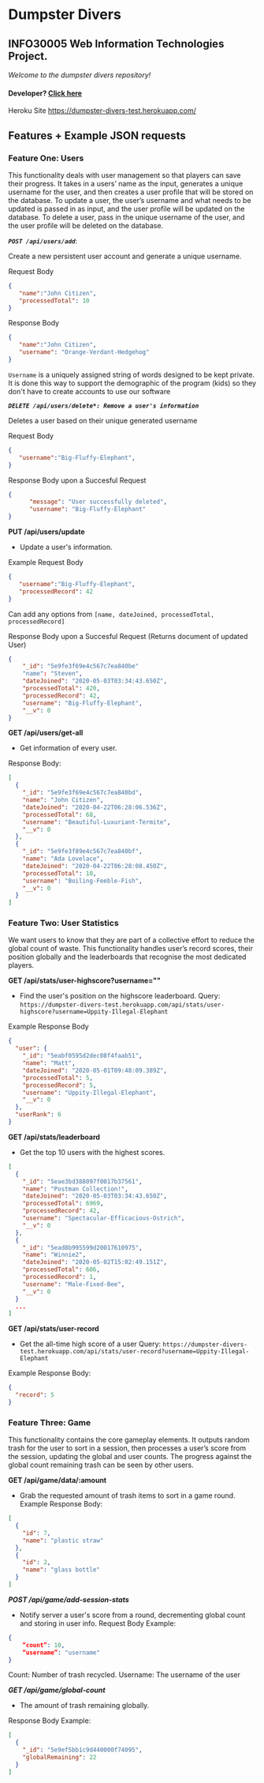 # Dumpster Divers

## INFO30005 Web Information Technologies Project.

*Welcome to the dumpster divers repository!*

#### Developer? [Click here](./devREADME.md)

Heroku Site
https://dumpster-divers-test.herokuapp.com/

## Features + Example JSON requests

### Feature One: Users
This functionality deals with user management so that players can save their progress. It takes in a users’ name as the input, generates a unique username for the user, and then creates a user profile that will be stored on the database. To update a user, the user’s username and what needs to be updated is passed in as input, and the user profile will be updated on the database. To delete a user, pass in the unique username of the user, and the user profile will be deleted on the database.


***`POST /api/users/add`***:

Create a new persistent user account and generate a unique username.

Request Body
``` json
{
   "name":"John Citizen",
   "processedTotal": 10
}
```

Response Body 

``` json
{
   "name":"John Citizen",
   "username": "Orange-Verdant-Hedgehog"
}
```

 `Username` is a uniquely assigned string of words designed to be kept private. It is done this way to support the demographic of the program (kids) so they don't have to create accounts to use our software

***`DELETE /api/users/delete*: Remove a user's information`***

Deletes a user based on their unique generated username

Request Body
``` json
{
   "username":"Big-Fluffy-Elephant",
}
```

Response Body upon a Succesful Request
``` json
{
      "message": "User successfully deleted",
      "username": "Big-Fluffy-Elephant"
}
```

**PUT /api/users/update**

- Update a user's information.

Example Request Body
``` json
{
   "username":"Big-Fluffy-Elephant",
   "processedRecord": 42
}
```
Can add any options from `[name, dateJoined, processedTotal, processedRecord]`

Response Body upon a Succesful Request (Returns document of updated User)
``` json
{
    "_id": "5e9fe3f69e4c567c7ea840be"
    "name": "Steven",
    "dateJoined": "2020-05-03T03:34:43.650Z",
    "processedTotal": 420,
    "processedRecord": 42,
    "username": "Big-Fluffy-Elephant",
    "__v": 0
}
```

**GET /api/users/get-all**

- Get information of every user.

Response Body: 
``` json
[
  {
    "_id": "5e9fe3f69e4c567c7ea840bd",
    "name": "John Citizen",
    "dateJoined": "2020-04-22T06:28:06.536Z",
    "processedTotal": 68,
    "username": "Beautiful-Luxuriant-Termite",
    "__v": 0
  },
  {
    "_id": "5e9fe3f89e4c567c7ea840bf",
    "name": "Ada Lovelace",
    "dateJoined": "2020-04-22T06:28:08.450Z",
    "processedTotal": 10,
    "username": "Boiling-Feeble-Fish",
    "__v": 0
  }
]
```

### Feature Two: User Statistics
We want users to know that they are part of a collective effort to reduce the global count of waste. This functionality handles user’s record scores, their position globally and the leaderboards that recognise the most dedicated players.

**GET /api/stats/user-highscore?username=""**

- Find the user's position on the highscore leaderboard.
Query: `https://dumpster-divers-test.herokuapp.com/api/stats/user-highscore?username=Uppity-Illegal-Elephant`

Example Response Body
``` json
{
  "user": {
    "_id": "5eabf0595d2dec08f4faab51",
    "name": "Matt",
    "dateJoined": "2020-05-01T09:48:09.389Z",
    "processedTotal": 5,
    "processedRecord": 5,
    "username": "Uppity-Illegal-Elephant",
    "__v": 0
  },
  "userRank": 6
}
```
**GET /api/stats/leaderboard**
- Get the top 10 users with the highest scores.

``` json
[
  {
    "_id": "5eae3bd388097f0017b37561",
    "name": "Postman Collection!",
    "dateJoined": "2020-05-03T03:34:43.650Z",
    "processedTotal": 6969,
    "processedRecord": 42,
    "username": "Spectacular-Efficacious-Ostrich",
    "__v": 0
  },
  {
    "_id": "5ead8b995599d20017610975",
    "name": "Winnie2",
    "dateJoined": "2020-05-02T15:02:49.151Z",
    "processedTotal": 606,
    "processedRecord": 1,
    "username": "Male-Fixed-Bee",
    "__v": 0
  }
  ...
]
```


**GET /api/stats/user-record**

- Get the all-time high score of a user
Query: `https://dumpster-divers-test.herokuapp.com/api/stats/user-record?username=Uppity-Illegal-Elephant`

Example Response Body: 
``` json 
{
  "record": 5
}
```

### Feature Three: Game
This functionality contains the core gameplay elements. It outputs random trash for the user to sort in a session, then processes a user’s score from the session, updating the global and user counts. The progress against the global count remaining trash can be seen by other users.

**GET /api/game/data/:amount**
- Grab the requested amount of trash items to sort in a game round.
Example Response Body: 
``` json 
[
  {
    "id": 7,
    "name": "plastic straw"
  },
  {
    "id": 2,
    "name": "glass bottle"
  }
]
```

***POST /api/game/add-session-stats***
- Notify server a user's score from a round, decrementing global count and storing in user info.
Request Body Example:
``` json 
{
	“count”: 10,
	“username”: "username"
}
```
Count: Number of trash recycled.
Username: The username of the user


***GET /api/game/global-count***
- The amount of trash remaining globally.

Response Body Example:
``` json 
[
  {
    "_id": "5e9ef5bb1c9d440000f74095",
    "globalRemaining": 22
  }
]
``` 


